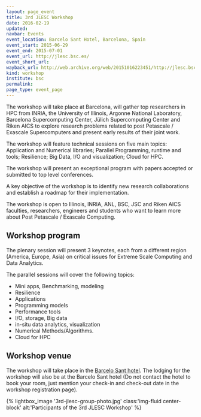 ```yaml
---
layout: page_event
title: 3rd JLESC Workshop
date: 2016-02-19
updated:
navbar: Events
event_location: Barcelo Sant Hotel, Barcelona, Spain
event_start: 2015-06-29
event_end: 2015-07-01
event_url: http://jlesc.bsc.es/
event_short_url:
wayback_url: http://web.archive.org/web/20151016223451/http://jlesc.bsc.es/
kind: workshop
institute: bsc
permalink:
page_type: event_page
---
```


The workshop will take place at Barcelona, will gather top researchers in HPC from INRIA, the
University of Illinois, Argonne National Laboratory, Barcelona Supercomputing Center, Jülich
Supercomputing Center and Riken AICS to explore research problems related to post Petascale /
Exascale Supercomputers and present early results of their joint work.

The workshop will feature technical sessions on five main topics: Application and Numerical
libraries; Parallel Programming, runtime and tools; Resilience; Big Data, I/O and visualization;
Cloud for HPC.

The workshop will present an exceptional program with papers accepted or submitted to top level
conferences.

A key objective of the workshop is to identify new research collaborations and establish a roadmap
for their implementation.

The workshop is open to Illinois, INRIA, ANL, BSC, JSC and Riken AICS faculties, researchers,
engineers and students who want to learn more about Post Petascale / Exascale Computing.

## Workshop program

The plenary session will present 3 keynotes, each from a different region (America, Europe, Asia) on
critical issues for Extreme Scale Computing and Data Analytics.

The parallel sessions will cover the following topics:

* Mini apps, Benchmarking, modeling
* Resilience
* Applications
* Programming models
* Performance tools
* I/O, storage, Big data
* in-situ data analytics, visualization
* Numerical Methods/Algorithms.
* Cloud for HPC


## Workshop venue

The workshop will take place in the [Barcelo Sant hotel][hotel_homepage].
The lodging for the workshop will also be at the Barcelo Sant hotel (Do not contact the hotel to
book your room, just mention your check-in and check-out date in the workshop registration page).

[hotel_homepage]: http://www.barcelo.com/BarceloHotels/en_US/hotels/Spain/Barcelona/hotel-barcelo-sants/general-description.aspx

{% lightbox_image '3rd-jlesc-group-photo.jpg'
     class:'img-fluid center-block' alt:'Participants of the 3rd JLESC Workshop' %}